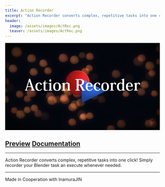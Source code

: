 ```yaml
---
title: Action Recorder
excerpt: "Action Recorder converts complex, repetitive tasks into one click!"
header:
  image: /assets/images/ActRec.png
  teaser: /assets/images/ActRec.png
---
```


[![Action Recorder](/assets/images/ActRec.png)](https://github.com/InamuraJIN/ActionRecorder)

## [Preview](https://youtu.be/OA0vjP7D4Ec) [Documentation](https://inamurajin.wixsite.com/website/post/tutorial_readme_en)

---

Action Recorder converts complex, repetitive tasks into one click!
Simply recorder your Blender task an execute whenever needed.

---

Made in Cooperation with InamuraJIN
